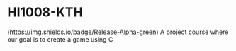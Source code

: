 # HI1008-KTH
(https://img.shields.io/badge/Release-Alpha-green)
A project course where our goal is to create a game using C
